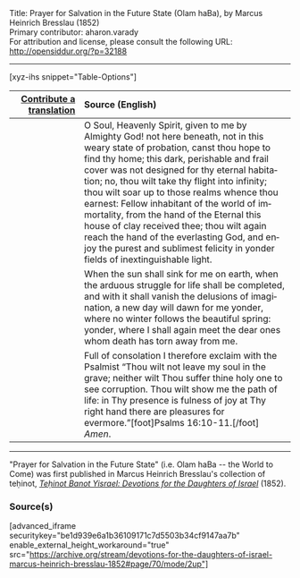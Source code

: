 <html>
<head></head>
<body>
Title: Prayer for Salvation in the Future State (Olam haBa), by Marcus Heinrich Bresslau (1852)<br />
Primary contributor: aharon.varady<br />
For attribution and license, please consult the following URL: <a href="http://opensiddur.org/?p=32188">http://opensiddur.org/?p=32188</a>
<p />
<hr />

[xyz-ihs snippet="Table-Options"]<table style="margin-left: auto; margin-right: auto;" class="draggable">
<thead><tr><th id="x" style="text-align: right;"><a href="/contributing/upload/">Contribute a translation</a></th><th style="text-align: left;">Source (English)</th></tr></thead>
<tbody>
<tr><td style="vertical-align:top;" width="25%">
<div class="liturgy" lang="he">

</span></div></td>
 
<td style="vertical-align:top;">
<div class="english" lang="en">
O Soul, Heavenly Spirit, given to me by Almighty God! not here beneath, not in this weary state of probation, canst thou hope to find thy home; this dark, perishable and frail cover was not designed for thy eternal habitation; no, thou wilt take thy flight into infinity; thou wilt soar up to those realms whence thou earnest: Fellow inhabitant of the world of immortality, from the hand of the Eternal this house of clay received thee; thou wilt again reach the hand of the everlasting God, and enjoy the purest and sublimest felicity in yonder fields of inextinguishable light. 
</div></td></tr>


<tr><td style="vertical-align:top;">
<div class="liturgy" lang="he">

</span></div></td>
 
<td style="vertical-align:top;">
<div class="english" lang="en">
When the sun shall sink for me on earth, when the arduous struggle for life shall be completed, and with it shall vanish the delusions of imagination, a new day will dawn for me yonder, where no winter follows the beautiful spring: yonder, where I shall again meet the dear ones whom death has torn away from me. 
</div></td></tr>


<tr><td style="vertical-align:top;">
<div class="liturgy" lang="he">

</span></div></td>
 
<td style="vertical-align:top;">
<div class="english" lang="en">
Full of consolation I therefore exclaim with the Psalmist “Thou wilt not leave my soul in the grave; neither wilt Thou suffer thine holy one to see corruption. Thou wilt show me the path of life: in Thy presence is fulness of joy at Thy right hand there are pleasures for evermore.”[foot]Psalms 16:10-11.[/foot] <em>Amen</em>. 
</div></td></tr>
</tbody></table>

<hr />

"Prayer for Salvation in the Future State" (i.e. Olam haBa -- the World to Come) was first published in Marcus Heinrich Bresslau's collection of teḥinot, <em><a href="https://opensiddur.org/compilations/sifrei-tehinot/devotions-for-the-daughters-of-israel-by-marcus-heinrich-bresslau-1852/">Teḥinot Banot Yisrael: Devotions for the Daughters of Israel</a></em> (1852).

<h3>Source(s)</h3>

[advanced_iframe securitykey="be1d939e6a1b36109171c7d5503b34cf9147aa7b" enable_external_height_workaround="true" src="https://archive.org/stream/devotions-for-the-daughters-of-israel-marcus-heinrich-bresslau-1852#page/70/mode/2up"]

&nbsp;
</body>
</html>